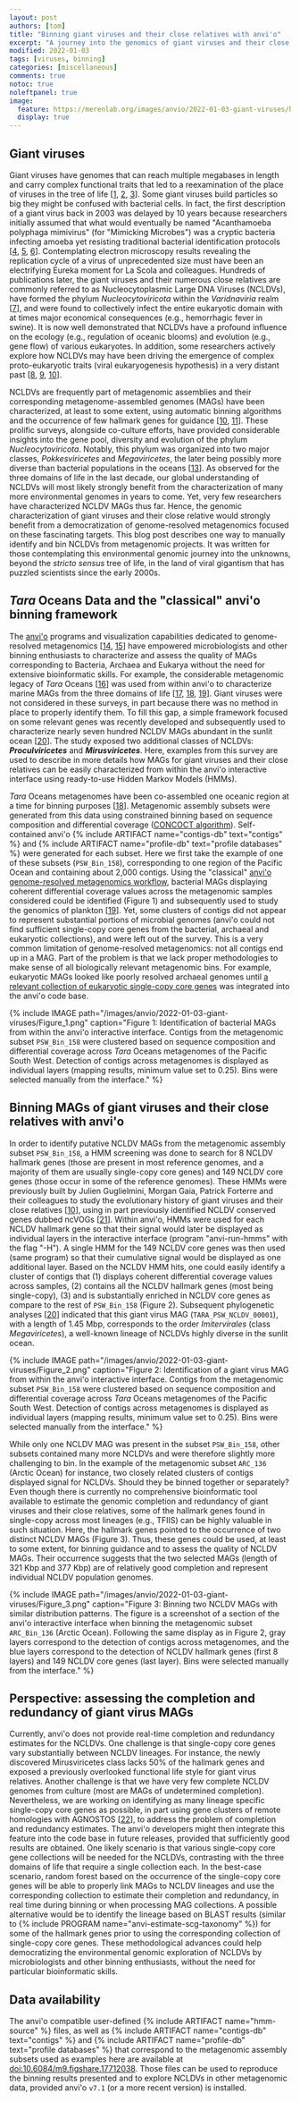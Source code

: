 ```yaml
---
layout: post
authors: [tom]
title: "Binning giant viruses and their close relatives with anvi'o"
excerpt: "A journey into the genomics of giant viruses and their close relatives "
modified: 2022-01-03
tags: [viruses, binning]
categories: [miscellaneous]
comments: true
notoc: true
noleftpanel: true
image:
  feature: https://merenlab.org/images/anvio/2022-01-03-giant-viruses/header.png
  display: true
---
```


## Giant viruses

Giant viruses have genomes that can reach multiple megabases in length and carry complex functional traits that led to a reexamination of the place of viruses in the tree of life [[1](https://www.mdpi.com/1999-4915/9/3/46), [2](https://www.pnas.org/content/111/11/4274), [3](https://www.science.org/doi/10.1126/science.1239181)]. Some giant viruses build particles so big they might be confused with bacterial cells. In fact, the first description of a giant virus back in 2003 was delayed by 10 years because researchers initially assumed that what would eventually be named "Acanthamoeba polyphaga mimivirus" (for "Mimicking Microbes") was a cryptic bacteria infecting amoeba yet resisting traditional bacterial identification protocols [[4](https://www.science.org/doi/10.1126/science.1081867), [5](https://academic.oup.com/femsre/article/39/6/779/550971), [6](https://www.ncbi.nlm.nih.gov/pmc/articles/PMC498455/)]. Contemplating electron microscopy results revealing the replication cycle of a virus of unprecedented size must have been an electrifying Eureka moment for La Scola and colleagues. Hundreds of publications later, the giant viruses and their numerous close relatives are commonly referred to as Nucleocytoplasmic Large DNA Viruses (NCLDVs), have formed the phylum *Nucleocytoviricota* within the *Varidnaviria* realm [[7](https://journals.asm.org/doi/10.1128/MMBR.00061-19)], and were found to collectively infect the entire eukaryotic domain with at times major economical consequences (e.g., hemorrhagic fever in swine). It is now well demonstrated that NCLDVs have a profound influence on the ecology (e.g., regulation of oceanic blooms) and evolution (e.g., gene flow) of various eukaryotes. In addition, some researchers actively explore how NCLDVs may have been driving the emergence of complex proto-eukaryotic traits (viral eukaryogenesis hypothesis) in a very distant past [[8](https://pubmed.ncbi.nlm.nih.gov/19845630/), [9](https://www.frontiersin.org/articles/10.3389/fmicb.2020.571831/full), [10](https://www.pnas.org/content/116/39/19585)].

NCLDVs are frequently part of metagenomic assemblies and their corresponding metagenome-assembled genomes (MAGs) have been characterized, at least to some extent, using automatic binning algorithms and the occurrence of few hallmark genes for guidance [[10](https://www.nature.com/articles/s41586-020-1957-x), [11](https://www.nature.com/articles/s41467-020-15507-2)]. These prolific surveys, alongside co-culture efforts, have provided considerable insights into the gene pool, diversity and evolution of the phylum *Nucleocytoviricota*. Notably, this phylum was organized into two major classes, *Pokkesviricetes* and *Megaviricetes*, the later being possibly more diverse than bacterial populations in the oceans [[13](https://pubmed.ncbi.nlm.nih.gov/29806626/)]. As observed for the three domains of life in the last decade, our global understanding of NCLDVs will most likely strongly benefit from the characterization of many more environmental genomes in years to come. Yet, very few researchers have characterized NCLDV MAGs thus far. Hence, the genomic characterization of giant viruses and their close relative would strongly benefit from a democratization of genome-resolved metagenomics focused on these fascinating targets. This blog post describes one way to manually identify and bin NCLDVs from metagenomic projects. It was written for those contemplating this environmental genomic journey into the unknowns, beyond the *stricto sensus* tree of life, in the land of viral gigantism that has puzzled scientists since the early 2000s.

## *Tara* Oceans Data and the "classical" anvi'o binning framework

The [anvi'o](http://anvio.org) programs and visualization capabilities dedicated to genome-resolved metagenomics [[14](https://peerj.com/articles/1319/), [15](https://www.nature.com/articles/s41564-020-00834-3)] have empowered microbiologists and other binning enthusiasts to characterize and assess the quality of MAGs corresponding to Bacteria, Archaea and Eukarya without the need for extensive bioinformatic skills. For example, the considerable metagenomic legacy of *Tara* Oceans [[16](https://www.nature.com/articles/s41579-020-0364-5)] was used from within anvi'o to characterize marine MAGs from the three domains of life [[17](https://www.nature.com/articles/s41564-018-0176-9), [18](https://doi.org/10.1101/2020.10.15.341214), [19](https://doi.org/10.1038/s41396-021-01135-1)]. Giant viruses were not considered in these surveys, in part because there was no method in place to properly identify them. To fill this gap, a simple framework focused on some relevant genes was recently developed and subsequently used to characterize nearly seven hundred NCLDV MAGs abundant in the sunlit ocean [[20](https://doi.org/10.1101/2021.12.27.474232)]. The study exposed two additional classes of NCLDVs: ***Proculviricetes*** and ***Mirusviricetes***. Here, examples from this survey are used to describe in more details how MAGs for giant viruses and their close relatives can be easily characterized from within the anvi'o interactive interface using ready-to-use Hidden Markov Models (HMMs).

*Tara* Oceans metagenomes have been co-assembled one oceanic region at a time for binning purposes [[18](https://doi.org/10.1101/2020.10.15.341214)]. Metagenomic assembly subsets were generated from this data using constrained binning based on sequence composition and differential coverage ([CONCOCT algorithm](https://www.nature.com/articles/nmeth.3103)). Self-contained anvi'o {% include ARTIFACT name="contigs-db" text="contigs" %} and {% include ARTIFACT name="profile-db" text="profile databases" %} were generated for each subset. Here we first take the example of one of these subsets (`PSW_Bin_158`), corresponding to one region of the Pacific Ocean and containing about 2,000 contigs. Using the "classical" [anvi'o genome-resolved metagenomics workflow](https://merenlab.org/2016/06/22/anvio-tutorial-v2/), bacterial MAGs displaying coherent differential coverage values across the metagenomic samples considered could be identified (Figure 1) and subsequently used to study the genomics of plankton [[19](https://doi.org/10.1038/s41396-021-01135-1)]. Yet, some clusters of contigs did not appear to represent substantial portions of microbial genomes (anvi'o could not find sufficient single-copy core genes from the bacterial, archaeal and eukaryotic collections), and were left out of the survey. This is a very common limitation of genome-resolved metagenomics: not all contigs end up in a MAG. Part of the problem is that we lack proper methodologies to make sense of all biologically relevant metagenomic bins. For example, eukaryotic MAGs looked like poorly resolved archaeal genomes until [a relevant collection of eukaryotic single-copy core genes](https://merenlab.org/2018/05/05/eukaryotic-single-copy-core-genes/) was integrated into the anvi'o code base.


{% include IMAGE path="/images/anvio/2022-01-03-giant-viruses/Figure_1.png" caption="Figure 1: Identification of bacterial MAGs from within the anvi'o interactive interface. Contigs from the metagenomic subset `PSW_Bin_158` were clustered based on sequence composition and differential coverage across *Tara* Oceans metagenomes of the Pacific South West. Detection of contigs across metagenomes is displayed as individual layers (mapping results, minimum value set to 0.25). Bins were selected manually from the interface." %}

## Binning MAGs of giant viruses and their close relatives with anvi'o

In order to identify putative NCLDV MAGs from the metagenomic assembly subset `PSW_Bin_158`, a HMM screening was done to search for 8 NCLDV hallmark genes (those are present in most reference genomes, and a majority of them are usually single-copy core genes) and 149 NCLDV core genes (those occur in some of the reference genomes). These HMMs were previously built by Julien Guglielmini, Morgan Gaia, Patrick Forterre and their colleagues to study the evolutionary history of giant viruses and their close relatives [[10](https://www.pnas.org/content/116/39/19585)], using in part previously identified NCLDV conserved genes dubbed ncVOGs [[21](https://virologyj.biomedcentral.com/articles/10.1186/1743-422X-6-223)]. Within anvi'o, HMMs were used for each NCLDV hallmark gene so that their signal would later be displayed as individual layers in the interactive interface (program "anvi-run-hmms" with the flag "-H"). A single HMM for the 149 NCLDV core genes was then used (same program) so that their cumulative signal would be displayed as one additional layer. Based on the NCLDV HMM hits, one could easily identify a cluster of contigs that (1) displays coherent differential coverage values across samples, (2) contains all the NCLDV hallmark genes (most being single-copy), (3) and is substantially enriched in NCLDV core genes as compare to the rest of `PSW_Bin_158` (Figure 2). Subsequent phylogenetic analyses [[20](https://doi.org/10.1101/2021.12.27.474232)] indicated that this giant virus MAG (`TARA_PSW_NCLDV_00001`), with a length of 1.45 Mbp, corresponds to the order *Imitervirales* (class *Megaviricetes*), a well-known lineage of NCLDVs highly diverse in the sunlit ocean.

{% include IMAGE path="/images/anvio/2022-01-03-giant-viruses/Figure_2.png" caption="Figure 2: Identification of a giant virus MAG from within the anvi'o interactive interface. Contigs from the metagenomic subset `PSW_Bin_158` were clustered based on sequence composition and differential coverage across *Tara* Oceans metagenomes of the Pacific South West. Detection of contigs across metagenomes is displayed as individual layers (mapping results, minimum value set to 0.25). Bins were selected manually from the interface." %}

While only one NCLDV MAG was present in the subset `PSW_Bin_158`, other subsets contained many more NCLDVs and were therefore slightly more challenging to bin. In the example of the metagenomic subset `ARC_136` (Arctic Ocean) for instance, two closely related clusters of contigs displayed signal for NCLDVs. Should they be binned together or separately? Even though there is currently no comprehensive bioinformatic tool available to estimate the genomic completion and redundancy of giant viruses and their close relatives, some of the hallmark genes found in single-copy across most lineages (e.g., TFIIS) can be highly valuable in such situation. Here, the hallmark genes pointed to the occurrence of two distinct NCLDV MAGs (Figure 3). Thus, these genes could be used, at least to some extent, for binning guidance and to assess the quality of NCLDV MAGs. Their occurrence suggests that the two selected MAGs (length of 321 Kbp and 377 Kbp) are of relatively good completion and represent individual NCLDV population genomes.

{% include IMAGE path="/images/anvio/2022-01-03-giant-viruses/Figure_3.png" caption="Figure 3: Binning two NCLDV MAGs with similar distribution patterns. The figure is a screenshot of a section of the anvi'o interactive interface when binning the metagenomic subset `ARC_Bin_136` (Arctic Ocean). Following the same display as in Figure 2, gray layers correspond to the detection of contigs across metagenomes, and the blue layers correspond to the detection of NCLDV hallmark genes (first 8 layers) and 149 NCLDV core genes (last layer). Bins were selected manually from the interface." %}



## Perspective: assessing the completion and redundancy of giant virus MAGs

Currently, anvi'o does not provide real-time completion and redundancy estimates for the NCLDVs. One challenge is that single-copy core genes vary substantially between NCLDV lineages. For instance, the newly discovered Mirusviricetes class lacks 50% of the hallmark genes and exposed a previously overlooked functional life style for giant virus relatives. Another challenge is that we have very few complete NCLDV genomes from culture (most are MAGs of undetermined completion). Nevertheless, we are working on identifying as many lineage specific single-copy core genes as possible, in part using gene clusters of remote homologies with AGNOSTOS [[22](https://www.biorxiv.org/content/10.1101/2020.06.30.180448v6)], to address the problem of completion and redundancy estimates. The anvi'o developers might then integrate this feature into the code base in future releases, provided that sufficiently good results are obtained. One likely scenario is that various single-copy core gene collections will be needed for the NCLDVs, contrasting with the three domains of life that require a single collection each. In the best-case scenario, random forest based on the occurrence of the single-copy core genes will be able to properly link MAGs to NCLDV lineages and use the corresponding collection to estimate their completion and redundancy, in real time during binning or when processing MAG collections. A possible alternative would be to identify the lineage based on BLAST results (similar to {% include PROGRAM name="anvi-estimate-scg-taxonomy" %}) for some of the hallmark genes prior to using the corresponding collection of single-copy core genes. These methodological advances could help democratizing the environmental genomic exploration of NCLDVs by microbiologists and other binning enthusiasts, without the need for particular bioinformatic skills.

## Data availability

The anvi'o compatible user-defined {% include ARTIFACT name="hmm-source" %} files, as well as {% include ARTIFACT name="contigs-db" text="contigs" %} and {% include ARTIFACT name="profile-db" text="profile databases" %} that correspond to the metagenomic assembly subsets used as examples here are available at [doi:10.6084/m9.figshare.17712038](https://doi.org/10.6084/m9.figshare.17712038). Those files can be used to reproduce the binning results presented and to explore NCLDVs in other metagenomic data, provided anvi'o `v7.1` (or a more recent version) is installed.
